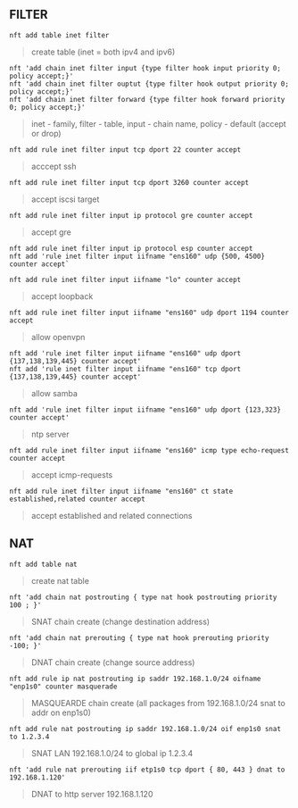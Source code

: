## FILTER
```
nft add table inet filter
```
> create table (inet = both ipv4 and ipv6)
```
nft 'add chain inet filter input {type filter hook input priority 0; policy accept;}'
nft 'add chain inet filter ouptut {type filter hook output priority 0; policy accept;}'
nft 'add chain inet filter forward {type filter hook forward priority 0; policy accept;}'
```
> inet - family, filter - table, input - chain name, policy - default (accept or drop)
```
nft add rule inet filter input tcp dport 22 counter accept
```
> acccept ssh
```
nft add rule inet filter input tcp dport 3260 counter accept
```
> accept iscsi target
```
nft add rule inet filter input ip protocol gre counter accept
```
> accept gre
```
nft add rule inet filter input ip protocol esp counter accept
nft add 'rule inet filter input iifname "ens160" udp {500, 4500} counter accept`
```
```
nft add rule inet filter input iifname "lo" counter accept
```
> accept loopback
```
nft add rule inet filter input iifname "ens160" udp dport 1194 counter accept
```
> allow openvpn
```
nft add 'rule inet filter input iifname "ens160" udp dport {137,138,139,445} counter accept'
nft add 'rule inet filter input iifname "ens160" tcp dport {137,138,139,445} counter accept'
```
> allow samba
```
nft add 'rule inet filter input iifname "ens160" udp dport {123,323} counter accept'
```
> ntp server
```
nft add rule inet filter input iifname "ens160" icmp type echo-request counter accept
```
> accept icmp-requests
```
nft add rule inet filter input iifname "ens160" ct state established,related counter accept
```
>  accept established and related connections 
## NAT
```
nft add table nat
```
> create nat table
```
nft 'add chain nat postrouting { type nat hook postrouting priority 100 ; }'
```
> SNAT chain create (change destination address)
```
nft 'add chain nat prerouting { type nat hook prerouting priority -100; }'
```
> DNAT chain create (change source address)
```
nft add rule ip nat postrouting ip saddr 192.168.1.0/24 oifname "enp1s0" counter masquerade 
```
> MASQUEARDE chain create (all packages from 192.168.1.0/24 snat to addr on enp1s0)
```
nft add rule nat postrouting ip saddr 192.168.1.0/24 oif enp1s0 snat to 1.2.3.4
```
> SNAT LAN 192.168.1.0/24 to global ip 1.2.3.4
```
nft 'add rule nat prerouting iif etp1s0 tcp dport { 80, 443 } dnat to 192.168.1.120'
```
> DNAT to http server 192.168.1.120
